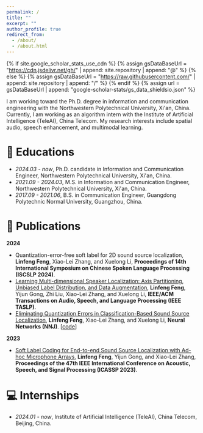 ```yaml
---
permalink: /
title: ""
excerpt: ""
author_profile: true
redirect_from: 
  - /about/
  - /about.html
---
```


{% if site.google_scholar_stats_use_cdn %}
{% assign gsDataBaseUrl = "https://cdn.jsdelivr.net/gh/" | append: site.repository | append: "@" %}
{% else %}
{% assign gsDataBaseUrl = "https://raw.githubusercontent.com/" | append: site.repository | append: "/" %}
{% endif %}
{% assign url = gsDataBaseUrl | append: "google-scholar-stats/gs_data_shieldsio.json" %}

<span class='anchor' id='about-me'></span>

I am working toward the Ph.D. degree in information and communication engineering with the Northwestern Polytechnical University, Xi'an, China. Currently, I am working as an algorithm intern with the Institute of Artificial Intelligence (TeleAI), China Telecom. My research interests include spatial audio, speech enhancement, and multimodal learning.


# 🏫 Educations
- *2024.03 - now*, Ph.D. candidate in Information and Communication Engineer, Northwestern Polytechnical University, Xi'an, China.
- *2021.09 - 2024.03*, M.S. in Information and Communication Engineer, Northwestern Polytechnical University, Xi'an, China.
- *2017.09 - 2021.06*, B.S. in Communication Engineer, Guangdong Polytechnic Normal University, Guangzhou, China.


# 📝 Publications
**2024**
- Quantization-error-free soft label for 2D sound source localization, **Linfeng Feng**, Xiao-Lei Zhang, and Xuelong Li, **Proceedings of 14th International Symposium on Chinese Spoken Language Processing (ISCSLP 2024)**.
- [Learning Multi-dimensional Speaker Localization: Axis Partitioning, Unbiased Label Distribution, and Data Augmentation](https://ieeexplore.ieee.org/document/10609831), **Linfeng Feng**, Yijun Gong, Zhi Liu, Xiao-Lei Zhang, and Xuelong Li, **IEEE/ACM Transactions on Audio, Speech, and Language Processing (IEEE TASLP)**.
- [Eliminating Quantization Errors in Classification-Based Sound Source Localization]([https://arxiv.org/abs/2311.12305](https://www.sciencedirect.com/science/article/pii/S0893608024006038)), **Linfeng Feng**, Xiao-Lei Zhang, and Xuelong Li, **Neural Networks (NNJ)**. [[code](https://github.com/linfeng-feng/ULD)]

**2023**
- [Soft Label Coding for End-to-end Sound Source Localization with Ad-hoc Microphone Arrays](https://ieeexplore.ieee.org/abstract/document/10094647), **Linfeng Feng**, Yijun Gong, and Xiao-Lei Zhang, **Proceedings of the 47th IEEE International Conference on Acoustic, Speech, and Signal Processing (ICASSP 2023)**.



# 💻 Internships
- *2024.01 - now*, Institute of Artificial Intelligence (TeleAI), China Telecom, Beijing, China.

